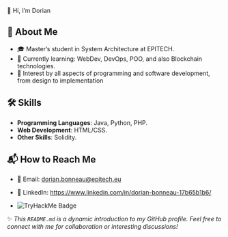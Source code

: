👋 Hi, I’m Dorian

## 🧐 About Me
- 🎓 Master’s student in System Architecture at EPITECH.
- 🌱 Currently learning: WebDev, DevOps, POO, and also Blockchain technologies.
- 🚀 Interest by all aspects of programming and software development, from design to implementation


## 🛠️ Skills
- **Programming Languages**: Java, Python, PHP.
- **Web Development**: HTML/CSS.
- **Other Skills**: Solidity.

## 📬 How to Reach Me
- 📧 Email: dorian.bonneau@epitech.eu
- 💼 LinkedIn: https://www.linkedin.com/in/dorian-bonneau-17b65b1b6/

- ![TryHackMe Badge](https://tryhackme-badges.s3.amazonaws.com/Dorianbnu.png)

✨ _This `README.md` is a dynamic introduction to my GitHub profile. Feel free to connect with me for collaboration or interesting discussions!_
